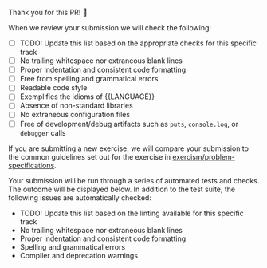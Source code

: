 Thank you for this PR! :tada:

When we review your submission we will check the following:

- [ ] TODO: Update this list based on the appropriate checks for this specific track
- [ ] No trailing whitespace nor extraneous blank lines
- [ ] Proper indentation and consistent code formatting
- [ ] Free from spelling and grammatical errors
- [ ] Readable code style
- [ ] Exemplifies the idioms of {{LANGUAGE}}
- [ ] Absence of non-standard libraries
- [ ] No extraneous configuration files
- [ ] Free of development/debug artifacts such as `puts`, `console.log`, or `debugger` calls

If you are submitting a new exercise, we will compare your submission to the common guidelines set out for the exercise in [exercism/problem-specifications](https://github.com/exercism/problem-specifications/tree/master/exercises).

Your submission will be run through a series of automated tests and checks. The outcome will be displayed below. In addition to the test suite, the following issues are automatically checked:

- TODO: Update this list based on the linting available for this specific track
- No trailing whitespace nor extraneous blank lines
- Proper indentation and consistent code formatting
- Spelling and grammatical errors
- Compiler and deprecation warnings
